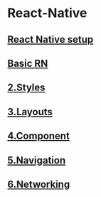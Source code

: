 # React-Native
## [React Native setup](https://github.com/siba-x-prasad/ReactNativePlayground/blob/main/readMe/0.ReactNativeSetUp.md)
## [Basic RN](https://github.com/siba-x-prasad/ReactNativePlayground/blob/main/UdemyTutorial/ReadMe/1.gettingStarted.md)
## [2.Styles](https://github.com/sibaprasad12/React-Native/blob/main/readMe/2.styles.md)
## [3.Layouts](https://github.com/sibaprasad12/React-Native/blob/main/readMe/3.layouts.md)
## [4.Component](https://github.com/sibaprasad12/React-Native/blob/main/readMe/4.Components.md)
## [5.Navigation](https://github.com/sibaprasad12/React-Native/blob/main/readMe/5.navigation.md)
## [6.Networking](https://github.com/sibaprasad12/React-Native/blob/main/readMe/6.networking.md)
